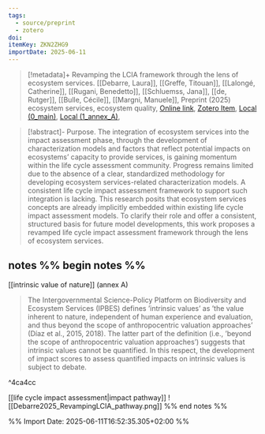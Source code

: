```yaml
---
tags:
  - source/preprint
  - zotero
doi: 
itemKey: ZKN2ZHG9
importDate: 2025-06-11
---
```

>[!metadata]+
> Revamping the LCIA framework through the lens of ecosystem services.
> [[Debarre, Laura]], [[Greffe, Titouan]], [[Lalongé, Catherine]], [[Rugani, Benedetto]], [[Schluemss, Jana]], [[de, Rutger]], [[Bulle, Cécile]], [[Margni, Manuele]], 
> Preprint (2025)
> ecosystem services, ecosystem quality, 
> [Online link](), [Zotero Item](zotero://select/library/items/ZKN2ZHG9), [Local (0_main)](file://C:/Users/aburg/Documents/references/zotero/storage/3VAGGRKQ/Debarre_RevampingLCIA_main.pdf),  [Local (1_annex_A)](file://C:/Users/aburg/Documents/references/zotero/storage/KFJXZGTW/Debarre_RevampingLCIA_annexA.pdf), 

>[!abstract]-
>Purpose. The integration of ecosystem services into the impact assessment phase, through the development of characterization models and factors that reflect potential impacts on ecosystems’ capacity to provide services, is gaining momentum within the life cycle assessment community. Progress remains limited due to the absence of a clear, standardized methodology for developing ecosystem services-related characterization models. A consistent life cycle impact assessment framework to support such integration is lacking. This research posits that ecosystem services concepts are already implicitly embedded within existing life cycle impact assessment models. To clarify their role and offer a consistent, structured basis for future model developments, this work proposes a revamped life cycle impact assessment framework through the lens of ecosystem services.

## notes %% begin notes %%
[[intrinsic value of nature]] (annex A)
> The Intergovernmental Science-Policy Platform on Biodiversity and Ecosystem Services (IPBES) defines ’intrinsic values’ as ’the value inherent to nature, independent of human experience and evaluation, and thus beyond the scope of anthropocentric valuation approaches’ (Díaz et al., 2015, 2018). The latter part of the definition (i.e., ’beyond the scope of anthropocentric valuation approaches’) suggests that intrinsic values cannot be quantified. In this respect, the development of impact scores to assess quantified impacts on intrinsic values is subject to debate. 

^4ca4cc

[[life cycle impact assessment|impact pathway]]
![[Debarre2025_RevampingLCIA_pathway.png]]
%% end notes %%

%% Import Date: 2025-06-11T16:52:35.305+02:00 %%
